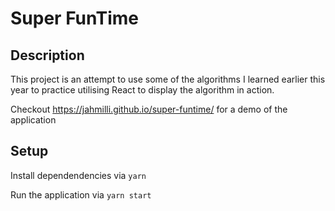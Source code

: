 # Super FunTime

## Description
This project is an attempt to use some of the algorithms I learned earlier this year to practice utilising React to display the algorithm in action.

Checkout https://jahmilli.github.io/super-funtime/ for a demo of the application


## Setup
Install dependendencies via `yarn`

Run the application via `yarn start`
